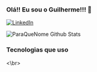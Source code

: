 ### Olá!! Eu sou o Guilherme!!! 🤙

[![LinkedIn](https://img.shields.io/badge/LinkedIn-0077B5?style=for-the-badge&logo=linkedin&logoColor=white)](https://www.linkedin.com/in/guilherme-afonso-7a68771b2/)

![ParaQueNome Github Stats](https://github-readme-stats.vercel.app/api?username=ParaQueNome&show_icons=true&theme=dark)


### Tecnologias que uso

<div style="display: inline_block"><\br>
  <img align="center" alt="HTML5" src=" \>
<\div>
[![Top Langs](https://github-readme-stats.vercel.app/api/top-langs/?username=ParaQueNome&size_weight=0.5&count_weight=0.5)](https://github.com/ParaQueNome/github-readme-stats)
